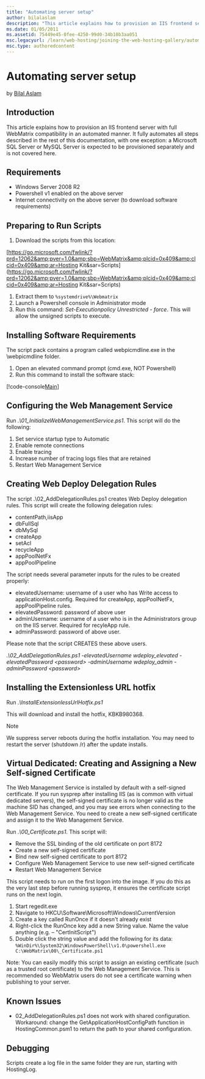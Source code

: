 ```yaml
---
title: "Automating server setup"
author: bilalaslam
description: "This article explains how to provision an IIS frontend server with full WebMatrix compatibility in an automated manner. It fully automates all steps describe..."
ms.date: 01/05/2011
ms.assetid: 75449e45-0fee-4250-99d0-34b10b3aa051
msc.legacyurl: /learn/web-hosting/joining-the-web-hosting-gallery/automating-server-setup
msc.type: authoredcontent
---
```

Automating server setup
====================
by [Bilal Aslam](https://github.com/bilalaslam)

## Introduction

This article explains how to provision an IIS frontend server with full WebMatrix compatibility in an automated manner. It fully automates all steps described in the rest of this documentation, with one exception: a Microsoft SQL Server or MySQL Server is expected to be provisioned separately and is not covered here.

## Requirements

- Windows Server 2008 R2
- Powershell v1 enabled on the above server
- Internet connectivity on the above server (to download software requirements)

## Preparing to Run Scripts

1. Download the scripts from this location:

[https://go.microsoft.com/fwlink/?prd=12062&amp;pver=1.0&amp;sbp=WebMatrix&amp;plcid=0x409&amp;clcid=0x409&amp;ar=Hosting Kit&amp;sar=Scripts](https://go.microsoft.com/fwlink/?prd=12062&amp;pver=1.0&amp;sbp=WebMatrix&amp;plcid=0x409&amp;clcid=0x409&amp;ar=Hosting Kit&amp;sar=Scripts)

1. Extract them to `%systemdrive%\Webmatrix`
2. Launch a Powershell console in Administrator mode
3. Run this command: *Set-Executionpolicy Unrestricted - force*. This will allow the unsigned scripts to execute.

## Installing Software Requirements

The script pack contains a program called webpicmdline.exe in the \webpicmdline folder.

1. Open an elevated command prompt (cmd.exe, NOT Powershell)
2. Run this command to install the software stack:


[!code-console[Main](automating-server-setup/samples/sample1.cmd)]


## Configuring the Web Management Service

Run *.\01\_InitializeWebManagementService.ps1*. This script will do the following:

1. Set service startup type to Automatic
2. Enable remote connections
3. Enable tracing
4. Increase number of tracing logs files that are retained
5. Restart Web Management Service

## Creating Web Deploy Delegation Rules

The script .\02\_AddDelegationRules.ps1 creates Web Deploy delegation rules. This script will create the following delegation rules:

- contentPath,iisApp
- dbFullSql
- dbMySql
- createApp
- setAcl
- recycleApp
- appPoolNetFx
- appPoolPipeline

The script needs several parameter inputs for the rules to be created properly:

- elevatedUsername: username of a user who has Write access to applicationHost.config. Required for createApp, appPoolNetFx, appPoolPipeline rules.
- elevatedPassword: password of above user
- adminUsername: username of a user who is in the Administrators group on the IIS server. Required for recyleApp rule.
- adminPassword: password of above user.

Please note that the script CREATES these above users.

*.\02\_AddDelegationRules.ps1 -elevatedUsername wdeploy\_elevated -elevatedPassword &lt;password&gt; -adminUsername wdeploy\_admin -adminPassword &lt;password&gt;*

## Installing the Extensionless URL hotfix

Run *.\InstallExtensionlessUrlHotfix.ps1*

This will download and install the hotfix, KBKB980368.

> [!NOTE]
> We suppress server reboots during the hotfix installation. You may need to restart the server (shutdown /r) after the update installs.

## Virtual Dedicated: Creating and Assigning a New Self-signed Certificate

The Web Management Service is installed by default with a self-signed certificate. If you run sysprep after installing IIS (as is common with virtual dedicated servers), the self-signed certificate is no longer valid as the machine SID has changed, and you may see errors when connecting to the Web Management Service. You need to create a new self-signed certificate and assign it to the Web Management Service.

Run *.\00\_Certificate.ps1*. This script will:

- Remove the SSL binding of the old certificate on port 8172
- Create a new self-signed certificate
- Bind new self-signed certificate to port 8172
- Configure Web Management Service to use new self-signed certificate
- Restart Web Management Service

This script needs to run on the first logon into the image. If you do this as the very last step before running sysprep, it ensures the certificate script runs on the next login.

1. Start regedit.exe
2. Navigate to HKCU\Software\Microsoft\Windows\CurrentVersion
3. Create a key called RunOnce if it doesn't already exist
4. Right-click the RunOnce key add a new String value. Name the value anything (e.g. – "CertInitScript")
5. Double click the string value and add the following for its data: `%WinDir%\System32\WindowsPowerShell\v1.0\powershell.exe C:\WebMatrix\00\_Certificate.ps1`

Note: You can easily modify this script to assign an existing certificate (such as a trusted root certificate) to the Web Management Service. This is recommended so WebMatrix users do not see a certificate warning when publishing to your server.

## Known Issues

- 02\_AddDelegationRules.ps1 does not work with shared configuration. Workaround: change the GetApplicationHostConfigPath function in HostingCommon.psm1 to return the path to your shared configuration.

## Debugging

Scripts create a log file in the same folder they are run, starting with HostingLog.
